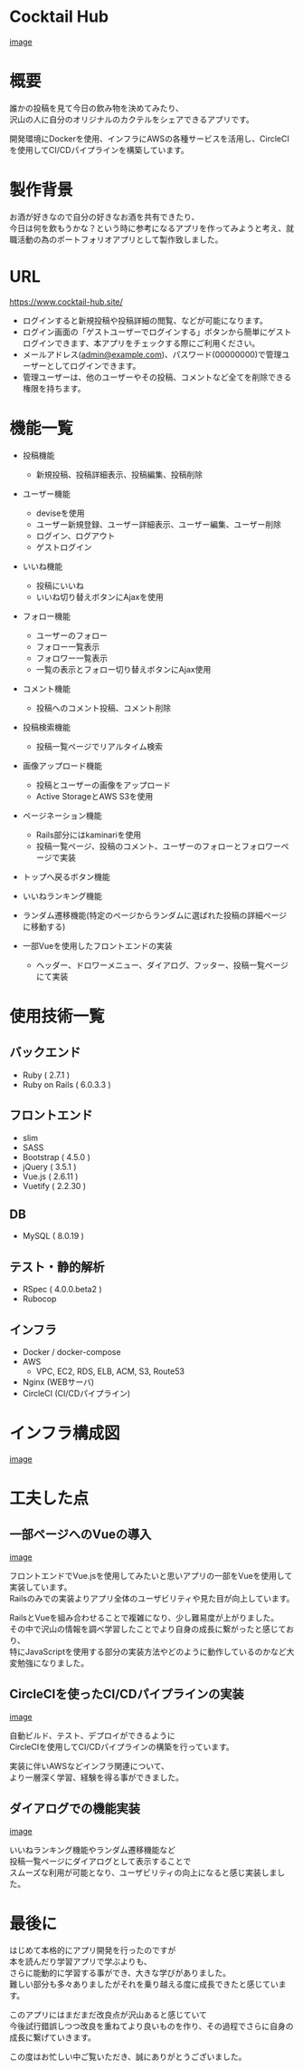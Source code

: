 # Cocktail Hub

[image](app/assets/images/app-readme-image.gif)


# 概要

誰かの投稿を見て今日の飲み物を決めてみたり、 \
沢山の人に自分のオリジナルのカクテルをシェアできるアプリです。

開発環境にDockerを使用、インフラにAWSの各種サービスを活用し、CircleCIを使用してCI/CDパイプラインを構築しています。

# 製作背景

お酒が好きなので自分の好きなお酒を共有できたり、\
今日は何を飲もうかな？という時に参考になるアプリを作ってみようと考え、就職活動の為のポートフォリオアプリとして製作致しました。

# URL

https://www.cocktail-hub.site/

- ログインすると新規投稿や投稿詳細の閲覧、などが可能になります。
- ログイン画面の「ゲストユーザーでログインする」ボタンから簡単にゲストログインできます、本アプリをチェックする際にご利用ください。
- メールアドレス(admin@example.com)、パスワード(00000000)で管理ユーザーとしてログインできます。
- 管理ユーザーは、他のユーザーやその投稿、コメントなど全てを削除できる権限を持ちます。

# 機能一覧

- 投稿機能
  - 新規投稿、投稿詳細表示、投稿編集、投稿削除

- ユーザー機能
  - deviseを使用
  - ユーザー新規登録、ユーザー詳細表示、ユーザー編集、ユーザー削除
  - ログイン、ログアウト
  - ゲストログイン

- いいね機能
  - 投稿にいいね
  - いいね切り替えボタンにAjaxを使用

- フォロー機能
  - ユーザーのフォロー
  - フォロー一覧表示
  - フォロワー一覧表示
  - 一覧の表示とフォロー切り替えボタンにAjax使用

- コメント機能
  - 投稿へのコメント投稿、コメント削除

- 投稿検索機能
  - 投稿一覧ページでリアルタイム検索

- 画像アップロード機能
  - 投稿とユーザーの画像をアップロード
  - Active StorageとAWS S3を使用

- ページネーション機能
  - Rails部分にはkaminariを使用
  - 投稿一覧ページ、投稿のコメント、ユーザーのフォローとフォロワーページで実装

- トップへ戻るボタン機能

- いいねランキング機能

- ランダム遷移機能(特定のページからランダムに選ばれた投稿の詳細ページに移動する)

- 一部Vueを使用したフロントエンドの実装
  - ヘッダー、ドロワーメニュー、ダイアログ、フッター、投稿一覧ページにて実装

# 使用技術一覧

## バックエンド

- Ruby ( 2.7.1 )
- Ruby on Rails ( 6.0.3.3 )

## フロントエンド

- slim
- SASS
- Bootstrap ( 4.5.0 )
- jQuery ( 3.5.1 )
- Vue.js ( 2.6.11 )
- Vuetify ( 2.2.30 )

## DB

- MySQL ( 8.0.19 )

## テスト・静的解析

- RSpec ( 4.0.0.beta2 )
- Rubocop

## インフラ

- Docker / docker-compose
- AWS
  - VPC, EC2, RDS, ELB, ACM, S3, Route53
- Nginx (WEBサーバ)
- CircleCI (CI/CDパイプライン)

# インフラ構成図

[image](app/assets/images/aws_build_image.png)

# 工夫した点

## 一部ページへのVueの導入

[image](app/assets/images/app-readme-Ingenuity-1.png)

フロントエンドでVue.jsを使用してみたいと思いアプリの一部をVueを使用して実装しています。 \
Railsのみでの実装よりアプリ全体のユーザビリティや見た目が向上しています。

RailsとVueを組み合わせることで複雑になり、少し難易度が上がりました。 \
その中で沢山の情報を調べ学習したことでより自身の成長に繋がったと感じており、 \
特にJavaScriptを使用する部分の実装方法やどのように動作しているのかなど大変勉強になりました。

## CircleCIを使ったCI/CDパイプラインの実装

[image](app/assets/images/app-readme-Ingenuity-2.png)

自動ビルド、テスト、デプロイができるように \
CircleCIを使用してCI/CDパイプラインの構築を行っています。

実装に伴いAWSなどインフラ関連について、 \
より一層深く学習、経験を得る事ができました。

## ダイアログでの機能実装

[image](app/assets/images/app-readme-Ingenuity-3.png)

いいねランキング機能やランダム遷移機能など \
投稿一覧ページにダイアログとして表示することで \
スムーズな利用が可能となり、ユーザビリティの向上になると感じ実装しました。

# 最後に

はじめて本格的にアプリ開発を行ったのですが \
本を読んだり学習アプリで学ぶよりも、 \
さらに能動的に学習する事ができ、大きな学びがありました。 \
難しい部分も多々ありましたがそれを乗り越える度に成長できたと感じています。

このアプリにはまだまだ改良点が沢山あると感じていて \
今後試行錯誤しつつ改良を重ねてより良いものを作り、その過程でさらに自身の成長に繋げていきます。

この度はお忙しい中ご覧いただき、誠にありがとうございました。